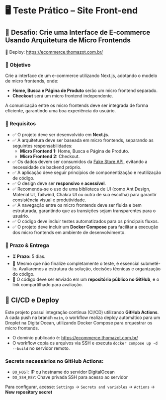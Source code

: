 # 🖥 Teste Prático – Site Front-end

## 📌 Desafio: Crie uma Interface de E-commerce Usando Arquitetura de Micro Frontends

🔗 Deploy: https://ecommerce.thomazot.com.br/

### 🎯 Objetivo

Crie a interface de um e-commerce utilizando Next.js, adotando o modelo de micro frontends, onde:

- **Home, Busca e Página de Produto** serão um micro frontend separado.
- **Checkout** será um micro frontend independente.

A comunicação entre os micro frontends deve ser integrada de forma eficiente, garantindo uma boa experiência do usuário.

### 📜 Requisitos

- ✅ O projeto deve ser desenvolvido em **Next.js**.
- ✅ A arquitetura deve ser baseada em micro frontends, separando as seguintes responsabilidades:
  - **Micro Frontend 1:** Home, Busca e Página de Produto.
  - **Micro Frontend 2:** Checkout.
- ✅ Os dados devem ser consumidos da [Fake Store API](https://fakestoreapi.com/), evitando a necessidade de backend próprio.
- ✅ A aplicação deve seguir princípios de componentização e reutilização de código.
- ✅ O design deve ser **responsivo** e **acessível**.
- ✅ Recomenda-se o uso de uma biblioteca de UI (como Ant Design, Material UI, Tailwind, Chakra UI ou outra de sua escolha) para garantir consistência visual e produtividade.
- ✅ A navegação entre os micro frontends deve ser fluida e bem estruturada, garantindo que as transições sejam transparentes para o usuário.
- ✅ O código deve incluir testes automatizados para os principais fluxos.
- ✅ O projeto deve incluir um **Docker Compose** para facilitar a execução dos micro frontends em ambiente de desenvolvimento.

### 📌 Prazo & Entrega

- ⏳ **Prazo:** 5 dias.
- 📌 Mesmo que não finalize completamente o teste, é essencial submetê-lo. Avaliaremos a estrutura da solução, decisões técnicas e organização do código.
- 📂 O código deve ser enviado em um **repositório público no GitHub**, e o link compartilhado para avaliação.

## 🚀 CI/CD e Deploy

Este projeto possui integração contínua (CI/CD) utilizando **GitHub Actions**. A cada push na branch `main`, o workflow realiza deploy automático para um Droplet na DigitalOcean, utilizando Docker Compose para orquestrar os micro frontends.

- O domínio publicado é: https://ecommerce.thomazot.com.br/
- O workflow copia os arquivos via SSH e executa `docker compose up -d --build` no servidor remoto.

### Secrets necessários no GitHub Actions:

- `DO_HOST`: IP ou hostname do servidor DigitalOcean
- `DO_SSH_KEY`: Chave privada SSH para acesso ao servidor

Para configurar, acesse:
`Settings` → `Secrets and variables` → `Actions` → **New repository secret**
